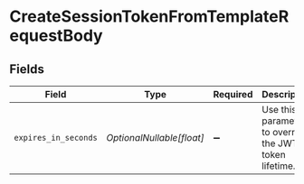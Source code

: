 # CreateSessionTokenFromTemplateRequestBody


## Fields

| Field                                                  | Type                                                   | Required                                               | Description                                            |
| ------------------------------------------------------ | ------------------------------------------------------ | ------------------------------------------------------ | ------------------------------------------------------ |
| `expires_in_seconds`                                   | *OptionalNullable[float]*                              | :heavy_minus_sign:                                     | Use this parameter to override the JWT token lifetime. |